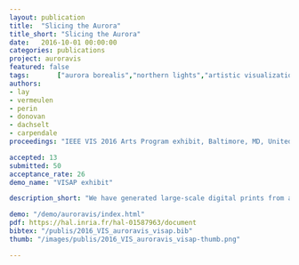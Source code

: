 ```yaml
---
layout: publication
title:  "Slicing the Aurora"
title_short: "Slicing the Aurora"
date:   2016-10-01 00:00:00
categories: publications
project: auroravis
featured: false
tags: 		["aurora borealis","northern lights","artistic visualization","design","keograms"]
authors: 
- lay
- vermeulen
- perin
- donovan
- dachselt
- carpendale
proceedings: "IEEE VIS 2016 Arts Program exhibit, Baltimore, MD, United States. IEEE"

accepted: 13
submitted: 50
acceptance_rate: 26
demo_name: "VISAP exhibit"

description_short: "We have generated large-scale digital prints from a sequence of photographs of the northern sky taken over the course of one night. Each image is aggregated across time creating visually appealing and intriguing images – or Keograms – that visualize Aurora Borealis (Northern Lights) activity as well as interesting movements of clouds and stars that occurred that night."

demo: "/demo/auroravis/index.html"
pdf: https://hal.inria.fr/hal-01587963/document
bibtex: "/publis/2016_VIS_auroravis_visap.bib"
thumb: "/images/publis/2016_VIS_auroravis_visap-thumb.png"

---
```

